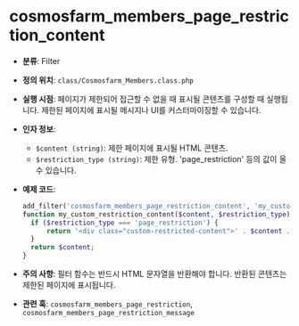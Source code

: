 # cosmosfarm_members_page_restriction_content

- **분류**: Filter
- **정의 위치**: `class/Cosmosfarm_Members.class.php`
- **실행 시점**: 페이지가 제한되어 접근할 수 없을 때 표시될 콘텐츠를 구성할 때 실행됩니다. 제한된 페이지에 표시될 메시지나 UI를 커스터마이징할 수 있습니다.
- **인자 정보**:
  - `$content (string)`: 제한 페이지에 표시될 HTML 콘텐츠.
  - `$restriction_type (string)`: 제한 유형. 'page_restriction' 등의 값이 올 수 있습니다.
- **예제 코드**:

  ```php
  add_filter('cosmosfarm_members_page_restriction_content', 'my_custom_restriction_content', 10, 2);
  function my_custom_restriction_content($content, $restriction_type) {
    if ($restriction_type === 'page_restriction') {
        return '<div class="custom-restricted-content">' . $content . '</div>';
    }
    return $content;
  }
  ```

- **주의 사항**: 필터 함수는 반드시 HTML 문자열을 반환해야 합니다. 반환된 콘텐츠는 제한된 페이지에 표시됩니다.
- **관련 훅**: `cosmosfarm_members_page_restriction`, `cosmosfarm_members_page_restriction_message`
